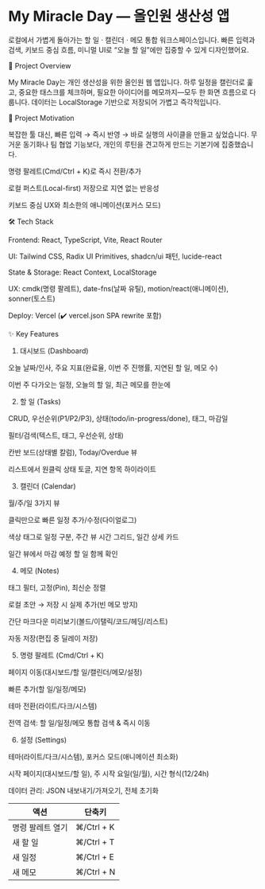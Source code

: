 # My Miracle Day — 올인원 생산성 앱

로컬에서 가볍게 돌아가는 할 일 · 캘린더 · 메모 통합 워크스페이스입니다.
빠른 입력과 검색, 키보드 중심 흐름, 미니멀 UI로 “오늘 할 일”에만 집중할 수 있게 디자인했어요.

🧭 Project Overview

My Miracle Day는 개인 생산성을 위한 올인원 웹 앱입니다.
하루 일정을 캘린더로 훑고, 중요한 태스크를 체크하며, 필요한 아이디어를 메모까지—모두 한 화면 흐름으로 다룹니다. 데이터는 LocalStorage 기반으로 저장되어 가볍고 즉각적입니다.

🎯 Project Motivation

복잡한 툴 대신, 빠른 입력 → 즉시 반영 → 바로 실행의 사이클을 만들고 싶었습니다.
무거운 동기화나 팀 협업 기능보다, 개인의 루틴을 견고하게 만드는 기본기에 집중했습니다.

명령 팔레트(Cmd/Ctrl + K)로 즉시 전환/추가

로컬 퍼스트(Local-first) 저장으로 지연 없는 반응성

키보드 중심 UX와 최소한의 애니메이션(포커스 모드)

🛠 Tech Stack

Frontend: React, TypeScript, Vite, React Router

UI: Tailwind CSS, Radix UI Primitives, shadcn/ui 패턴, lucide-react

State & Storage: React Context, LocalStorage

UX: cmdk(명령 팔레트), date-fns(날짜 유틸), motion/react(애니메이션), sonner(토스트)

Deploy: Vercel (✔️ vercel.json SPA rewrite 포함)

✨ Key Features
1) 대시보드 (Dashboard)

오늘 날짜/인사, 주요 지표(완료율, 이번 주 진행률, 지연된 할 일, 메모 수)

이번 주 다가오는 일정, 오늘의 할 일, 최근 메모를 한눈에

2) 할 일 (Tasks)

CRUD, 우선순위(P1/P2/P3), 상태(todo/in-progress/done), 태그, 마감일

필터/검색(텍스트, 태그, 우선순위, 상태)

칸반 보드(상태별 칼럼), Today/Overdue 뷰

리스트에서 원클릭 상태 토글, 지연 항목 하이라이트

3) 캘린더 (Calendar)

월/주/일 3가지 뷰

클릭만으로 빠른 일정 추가/수정(다이얼로그)

색상 태그로 일정 구분, 주간 뷰 시간 그리드, 일간 상세 카드

일간 뷰에서 마감 예정 할 일 함께 확인

4) 메모 (Notes)

태그 필터, 고정(Pin), 최신순 정렬

로컬 초안 → 저장 시 실제 추가(빈 메모 방지)

간단 마크다운 미리보기(볼드/이탤릭/코드/헤딩/리스트)

자동 저장(편집 중 딜레이 저장)

5) 명령 팔레트 (Cmd/Ctrl + K)

페이지 이동(대시보드/할 일/캘린더/메모/설정)

빠른 추가(할 일/일정/메모)

테마 전환(라이트/다크/시스템)

전역 검색: 할 일/일정/메모 통합 검색 & 즉시 이동

6) 설정 (Settings)

테마(라이트/다크/시스템), 포커스 모드(애니메이션 최소화)

시작 페이지(대시보드/할 일), 주 시작 요일(일/월), 시간 형식(12/24h)

데이터 관리: JSON 내보내기/가져오기, 전체 초기화

| 액션        | 단축키        |
| --------- | ---------- |
| 명령 팔레트 열기 | ⌘/Ctrl + K |
| 새 할 일     | ⌘/Ctrl + T |
| 새 일정      | ⌘/Ctrl + E |
| 새 메모      | ⌘/Ctrl + N |

